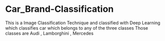 # Car_Brand-Classification
This is a Image Classification Technique and classified with Deep Learning which classifies car which belongs to any of the three classes
Those classes are Audi , Lamborghini , Mercedes

